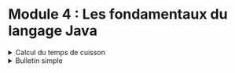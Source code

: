 # Module 4 : Les fondamentaux du langage Java

<details markdown="block">
<summary>Calcul du temps de cuisson</summary>

# Calcul du temps de cuisson

# More about this project

### Related course
INITIATION A LA PROGRAMMATION AVEC JAVA | TRAVAUX PRATIQUE : Module 4 : Les fondamentaux du langage Java  

### Description of the project by ENI
Afficher le temps de cuisson d’une viande en fonction du type de la viande, du mode de
cuisson et du poids de la viande saisis par l’utilisateur :  

-  Pour cuire 500 grammes de bœuf, il faut :  
10 minutes si on le veut BLEU  
17 minutes si on le veut A POINT  
25 minutes si on le veut BIEN CUIT  

-  Pour cuire 400 grammes de porc, il faut :  
15 minutes si on le veut BLEU  
25 minutes si on le veut A POINT
40 minutes si on le veut BIEN CUIT 

- Le temps de cuisson est proportionnel au poids.  

- Le résultat est affiché en secondes.  

### Technologies | Libraries | Frameworks | Tools  
- Java

### Details | Comments
- This project has been freely made from scratch following global instructions.

### Status
Completed

#### Last update
10/06/2020

#### Last update (README.md)
10/06/2020
</details>
<details markdown="block">
<hr />
<summary>Bulletin simple</summary>

# Bulletin simple

# More about this project

### Related course
INITIATION A LA PROGRAMMATION AVEC JAVA | TRAVAUX PRATIQUE : Module 4 : Les fondamentaux du langage Java  

### Description of the project by ENI
Rédiger le programme qui permet de calculer et d’afficher le bulletin de salaire simplifié
d’un employé.
Les nom, prénom et statut (cadre, agent de maîtrise, employé de bureau) sont des
informations obligatoirement mentionnées sur le bulletin de salaire d’un employé.
L’utilisateur doit saisir le nom, le prénom, le statut ainsi que le nombre d’heures effectuées
par un employé.

#### Calcul du salaire de base :
Le salaire de base dépend du nombre d’heures travaillées en tenant compte des critères
suivants :
- de 0 à 169 heures : le salaire mensuel est égal au nombre d’heures travaillées
multiplié par le taux horaire
- de 169 à 180 heures : le taux horaire est majoré de 50 %
- au-delà de 180 heures : le taux horaire est majoré de 60 %
### Calcul des cotisations :
> Contenu manquant.  

#### Calcul du salaire à verser :
La prime est calculée en fonction du nombre d’enfants selon les règles suivantes :
- 0 enfant : pas de prime
- 1 enfant : 20€ de prime
- 2 enfants: 50€ de prime
- Plus de 2 enfants : 70€ + 20€ par enfants au-dessus de 2

Le calcul du montant net à payer s’effectue suivant la règle suivante :
Net à payer = Salaire de base – Total des cotisations salariales + Prime

### Technologies | Libraries | Frameworks | Tools  
- Java

### Details | Comments
- This project has been freely made from scratch following global instructions.

### Status
Completed

#### Last update
10/06/2020

#### Last update (README.md)
10/06/2020
</details>